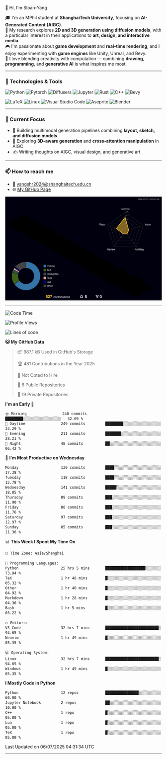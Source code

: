 👋 Hi, I'm Sloan-Yang

🎓 I'm an MPhil student at **ShanghaiTech University**, focusing on **AI-Generated Content (AIGC)**.  
🧠 My research explores **2D and 3D generation using diffusion models**, with a particular interest in their applications to **art, design, and interactive media**.  
🎮 I'm passionate about **game development** and **real-time rendering**, and I enjoy experimenting with **game engines** like Unity, Unreal, and Bevy.  
🎨 I love blending creativity with computation — combining **drawing**, **programming**, and **generative AI** is what inspires me most.

---

### 🧰 Technologies & Tools

![Python](https://img.shields.io/badge/python-%233776AB.svg?style=for-the-badge&logo=python&logoColor=white)
![Pytorch](https://img.shields.io/badge/pytorch-%23EE4C2C.svg?style=for-the-badge&logo=pytorch&logoColor=white)
![Diffusers](https://img.shields.io/badge/diffusers-HuggingFace-yellow?style=for-the-badge&logo=huggingface&logoColor=black)
![Jupyter](https://img.shields.io/badge/Jupyter-%23F37626.svg?style=for-the-badge&logo=Jupyter&logoColor=white)
![Rust](https://img.shields.io/badge/Rust-%23000000.svg?style=for-the-badge&logo=rust&logoColor=white)
![C++](https://img.shields.io/badge/C++-%2300599C.svg?style=for-the-badge&logo=c%2B%2B&logoColor=white)
![Bevy](https://img.shields.io/badge/Bevy-000000.svg?style=for-the-badge&logo=bevy&logoColor=white)

![LaTeX](https://img.shields.io/badge/LaTeX-47A141?style=for-the-badge&logo=latex&logoColor=white)
![Linux](https://img.shields.io/badge/Linux-FCC624?style=for-the-badge&logo=linux&logoColor=black)
![Visual Studio Code](https://img.shields.io/badge/VSCode-0078d7.svg?style=for-the-badge&logo=visual-studio-code&logoColor=white)
![Aseprite](https://img.shields.io/badge/Aseprite-FFFFFF?style=for-the-badge&logo=Aseprite&logoColor=%237D929E)
![Blender](https://img.shields.io/badge/Blender-F5792A?style=for-the-badge&logo=blender&logoColor=white)

---

### 🔭 Current Focus

- 🎨 Building multimodal generation pipelines combining **layout, sketch, and diffusion models**
- 🧪 Exploring **3D-aware generation** and **cross-attention manipulation** in AIGC
- ✍️ Writing thoughts on AIGC, visual design, and generative art

---

### 📫 How to reach me

- 📧 <a href="mailto:yangshr2024@shanghaitech.edu.cn">yangshr2024@shanghaitech.edu.cn</a>
- 🌐 [My GitHub Page](https://sloan-yang.github.io)  



![3D Profile](https://raw.githubusercontent.com/Sloan-Yang/Sloan-Yang/main/profile-3d-contrib/profile-night-rainbow.svg)

---


<!--START_SECTION:waka-->
![Code Time](http://img.shields.io/badge/Code%20Time-324%20hrs%2028%20mins-blue)

![Profile Views](http://img.shields.io/badge/Profile%20Views-1-blue)

![Lines of code](https://img.shields.io/badge/From%20Hello%20World%20I%27ve%20Written-2.1%20million%20lines%20of%20code-blue)

**🐱 My GitHub Data** 

> 📦 987.1 kB Used in GitHub's Storage 
 > 
> 🏆 481 Contributions in the Year 2025
 > 
> 🚫 Not Opted to Hire
 > 
> 📜 6 Public Repositories 
 > 
> 🔑 19 Private Repositories 
 > 
**I'm an Early 🐤** 

```text
🌞 Morning                240 commits         ████████░░░░░░░░░░░░░░░░░   32.09 % 
🌆 Daytime                249 commits         ████████░░░░░░░░░░░░░░░░░   33.29 % 
🌃 Evening                211 commits         ███████░░░░░░░░░░░░░░░░░░   28.21 % 
🌙 Night                  48 commits          ██░░░░░░░░░░░░░░░░░░░░░░░   06.42 % 
```
📅 **I'm Most Productive on Wednesday** 

```text
Monday                   130 commits         ████░░░░░░░░░░░░░░░░░░░░░   17.38 % 
Tuesday                  118 commits         ████░░░░░░░░░░░░░░░░░░░░░   15.78 % 
Wednesday                141 commits         █████░░░░░░░░░░░░░░░░░░░░   18.85 % 
Thursday                 89 commits          ███░░░░░░░░░░░░░░░░░░░░░░   11.90 % 
Friday                   88 commits          ███░░░░░░░░░░░░░░░░░░░░░░   11.76 % 
Saturday                 97 commits          ███░░░░░░░░░░░░░░░░░░░░░░   12.97 % 
Sunday                   85 commits          ███░░░░░░░░░░░░░░░░░░░░░░   11.36 % 
```


📊 **This Week I Spent My Time On** 

```text
🕑︎ Time Zone: Asia/Shanghai

💬 Programming Languages: 
Python                   25 hrs 5 mins       ██████████████████░░░░░░░   73.94 % 
TeX                      1 hr 48 mins        █░░░░░░░░░░░░░░░░░░░░░░░░   05.32 % 
Other                    1 hr 40 mins        █░░░░░░░░░░░░░░░░░░░░░░░░   04.92 % 
Markdown                 1 hr 28 mins        █░░░░░░░░░░░░░░░░░░░░░░░░   04.36 % 
Bash                     1 hr 5 mins         █░░░░░░░░░░░░░░░░░░░░░░░░   03.22 % 

🔥 Editors: 
VS Code                  32 hrs 7 mins       ████████████████████████░   94.65 % 
Neovim                   1 hr 49 mins        █░░░░░░░░░░░░░░░░░░░░░░░░   05.35 % 

💻 Operating System: 
Linux                    32 hrs 7 mins       ████████████████████████░   94.65 % 
Windows                  1 hr 49 mins        █░░░░░░░░░░░░░░░░░░░░░░░░   05.35 % 
```

**I Mostly Code in Python** 

```text
Python                   12 repos            ███████████████░░░░░░░░░░   60.00 % 
Jupyter Notebook         2 repos             ██░░░░░░░░░░░░░░░░░░░░░░░   10.00 % 
C++                      1 repo              █░░░░░░░░░░░░░░░░░░░░░░░░   05.00 % 
Lua                      1 repo              █░░░░░░░░░░░░░░░░░░░░░░░░   05.00 % 
TeX                      1 repo              █░░░░░░░░░░░░░░░░░░░░░░░░   05.00 % 
```




 Last Updated on 06/07/2025 04:31:34 UTC
<!--END_SECTION:waka-->

---






